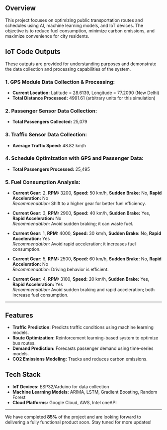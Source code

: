 
## Overview
This project focuses on optimizing public transportation routes and schedules using AI, machine learning models, and IoT devices. The objective is to reduce fuel consumption, minimize carbon emissions, and maximize convenience for city residents.

## IoT Code Outputs
These outputs are provided for understanding purposes and demonstrate the data collection and processing capabilities of the system.

### 1. **GPS Module Data Collection & Processing:**
- **Current Location:** Latitude = 28.6139, Longitude = 77.2090 (New Delhi)
- **Total Distance Processed:** 4991.61 (arbitrary units for this simulation)

### 2. **Passenger Sensor Data Collection:**
- **Total Passengers Collected:** 25,079

### 3. **Traffic Sensor Data Collection:**
- **Average Traffic Speed:** 48.82 km/h

### 4. **Schedule Optimization with GPS and Passenger Data:**
- **Total Passengers Processed:** 25,495

### 5. **Fuel Consumption Analysis:**
- **Current Gear:** 2, **RPM:** 3200, **Speed:** 50 km/h, **Sudden Brake:** No, **Rapid Acceleration:** No  
  _Recommendation:_ Shift to a higher gear for better fuel efficiency.

- **Current Gear:** 3, **RPM:** 2900, **Speed:** 40 km/h, **Sudden Brake:** Yes, **Rapid Acceleration:** No  
  _Recommendation:_ Avoid sudden braking; it can waste fuel.

- **Current Gear:** 1, **RPM:** 4000, **Speed:** 30 km/h, **Sudden Brake:** No, **Rapid Acceleration:** Yes  
  _Recommendation:_ Avoid rapid acceleration; it increases fuel consumption.

- **Current Gear:** 5, **RPM:** 2500, **Speed:** 60 km/h, **Sudden Brake:** No, **Rapid Acceleration:** No  
  _Recommendation:_ Driving behavior is efficient.

- **Current Gear:** 4, **RPM:** 3100, **Speed:** 20 km/h, **Sudden Brake:** Yes, **Rapid Acceleration:** Yes  
  _Recommendation:_ Avoid sudden braking and rapid acceleration; both increase fuel consumption.

---

## Features
- **Traffic Prediction:** Predicts traffic conditions using machine learning models.
- **Route Optimization:** Reinforcement learning-based system to optimize bus routes.
- **Demand Prediction:** Forecasts passenger demand using time-series models.
- **CO2 Emissions Modeling:** Tracks and reduces carbon emissions.

## Tech Stack
- **IoT Devices:** ESP32/Arduino for data collection
- **Machine Learning Models:** ARIMA, LSTM, Gradient Boosting, Random Forest
- **Cloud Platforms:** Google Cloud, AWS, Intel oneAPI

---

We have completed **85%** of the project and are looking forward to delivering a fully functional product soon. Stay tuned for more updates!
